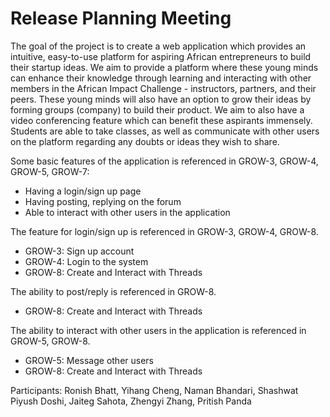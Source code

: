 # Release Planning Meeting

The goal of the project is to create a web application which provides an intuitive, easy-to-use platform for aspiring African entrepreneurs to build their startup ideas. We aim to provide a platform where these young minds can enhance their knowledge through learning and interacting with other members in the African Impact Challenge - instructors, partners, and their peers. These young minds will also have an option to grow their ideas by forming groups (company) to build their product. We aim to also have a video conferencing feature which can benefit these aspirants immensely.  Students are able to take classes, as well as communicate with other users on the platform regarding any doubts or ideas they wish to share.

Some basic features of the application is referenced in GROW-3, GROW-4, GROW-5, GROW-7:
 - Having a login/sign up page
 - Having posting, replying on the forum
 - Able to interact with other users in the application

The feature for login/sign up is referenced in GROW-3, GROW-4, GROW-8.
 - GROW-3: Sign up account
 - GROW-4: Login to the system
 - GROW-8: Create and Interact with Threads

 The ability to post/reply is referenced in GROW-8. 
 - GROW-8: Create and Interact with Threads

The ability to interact with other users in the application is referenced in GROW-5, GROW-8.
 - GROW-5: Message other users
 - GROW-8: Create and Interact with Threads

Participants: Ronish Bhatt, Yihang Cheng, Naman Bhandari, Shashwat Piyush Doshi, Jaiteg Sahota, Zhengyi Zhang, Pritish Panda
